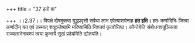 +++
title = "37 हतो वा"

+++
।।2.37।। विपक्षे दोषमुक्त्वा युद्धप्रवृत्तौ सर्वथा लाभ एवेत्याशयेनाह
**हत इति।** हतः कर्णादिभिः जित्वा कर्णादीन् यत एवं तस्मात्
शत्रूञ्जेष्यामि मरिष्यामिति निश्चयं कृत्वोत्तिष्ठ। कौन्तेयेति
संबोधन्शत्रूञ्जित्वा राज्यलाभेनावश्यं त्वया कुन्तयै सुखं प्रदेयमिति
द्योतयति।  
